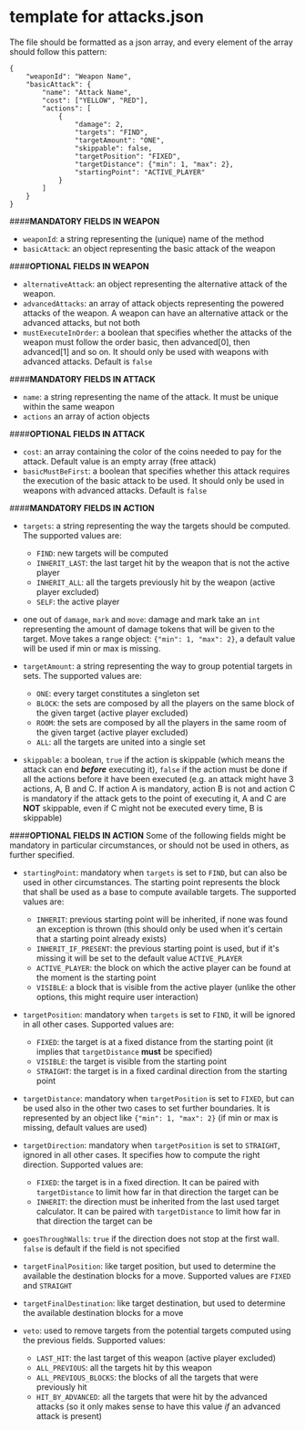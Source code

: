 # template for attacks.json
The file should be formatted as a json array, and every element of the array should follow this pattern:<br/>
```
{
    "weaponId": "Weapon Name", 
    "basicAttack": {
        "name": "Attack Name",
        "cost": ["YELLOW", "RED"],
        "actions": [
            {
                "damage": 2,
                "targets": "FIND",
                "targetAmount": "ONE",
                "skippable": false,
                "targetPosition": "FIXED",
                "targetDistance": {"min": 1, "max": 2},
                "startingPoint": "ACTIVE_PLAYER"
            }
        ]
    } 
}
```
####**MANDATORY FIELDS IN WEAPON**<br/>
* `weaponId`: a string representing the (unique) name of the method
* `basicAttack`: an object representing the basic attack of the weapon

####**OPTIONAL FIELDS IN WEAPON**<br/>
* `alternativeAttack`: an object representing the alternative attack of the weapon. 
* `advancedAttacks`: an array of attack objects representing the powered attacks of the weapon. A weapon can have an alternative attack or the advanced attacks, but not both
* `mustExecuteInOrder`: a boolean that specifies whether the attacks of the weapon must follow the order basic, then advanced[0], then advanced[1] and so on.
It should only be used with weapons with advanced attacks. Default is `false`

####**MANDATORY FIELDS IN ATTACK**<br/>
* `name`: a string representing the name of the attack. It must be unique within the same weapon
* `actions` an array of action objects

####**OPTIONAL FIELDS IN ATTACK**<br/>
* `cost`: an array containing the color of the coins needed to pay for the attack. Default value is an empty array (free attack)
* `basicMustBeFirst`: a boolean that specifies whether this attack requires the execution of the basic attack to be used. It should only be used in weapons with advanced attacks. Default is `false`

####**MANDATORY FIELDS IN ACTION**<br/>
* `targets`: a string representing the way the targets should be computed. The supported values are: 
    * `FIND`: new targets will be computed
    * `INHERIT_LAST`: the last target hit by the weapon that is not the active player
    * `INHERIT_ALL`: all the targets previously hit by the weapon (active player excluded)
    * `SELF`: the active player
    
* one out of `damage`, `mark` and `move`: damage and mark take an `int` representing the amount of damage tokens that will be given to the target. 
Move takes a range object: `{"min": 1, "max": 2}`, a default value will be used if min or max is missing.

* `targetAmount`: a string representing the way to group potential targets in sets. The supported values are:
    * `ONE`: every target constitutes a singleton set
    * `BLOCK`: the sets are composed by all the players on the same block of the given target (active player excluded)
    * `ROOM`: the sets are composed by all the players in the same room of the given target (active player excluded)
    * `ALL`: all the targets are united into a single set
    
* `skippable`: a boolean, `true` if the action is skippable (which means the attack can end _**before**_ executing it), 
`false` if the action must be done if all the actions before it have been executed (e.g. an attack might have 3 actions, A, B and C. 
If action A is mandatory, action B is not and action C is mandatory if the attack gets to the point of executing it, A and
C are **NOT** skippable, even if C might not be executed every time, B is skippable)

####**OPTIONAL FIELDS IN ACTION**
Some of the following fields might be mandatory in particular circumstances, or should not be used in others, as further specified.

* `startingPoint`: mandatory when `targets` is set to `FIND`, but can also be used in other circumstances. The starting point
represents the block that shall be used as a base to compute available targets. The supported values are:
    * `INHERIT`: previous starting point will be inherited, if none was found an exception is thrown (this should only be used
    when it's certain that a starting point already exists)
    * `INHERIT_IF_PRESENT`: the previous starting point is used, but if it's missing it will be set to the default value `ACTIVE_PLAYER`
    * `ACTIVE_PLAYER`: the block on which the active player can be found at the moment is the starting point
    * `VISIBLE`: a block that is visible from the active player (unlike the other options, this might require user interaction)

* `targetPosition`: mandatory when `targets` is set to `FIND`, it will be ignored in all other cases. Supported values are:
   * `FIXED`: the target is at a fixed distance from the starting point (it implies that `targetDistance` **must** be specified)
   * `VISIBLE`: the target is visible from the starting point
   * `STRAIGHT`: the target is in a fixed cardinal direction from the starting point
   
* `targetDistance`: mandatory when `targetPosition` is set to `FIXED`, but can be used also in the other two cases to set further boundaries.
It is represented by an object like `{"min": 1, "max": 2}` (if min or max is missing, default values are used)

* `targetDirection`: mandatory when `targetPosition` is set to `STRAIGHT`, ignored in all other cases. It specifies how to
compute the right direction. Supported values are:
    * `FIXED`: the target is in a fixed direction. It can be paired with `targetDistance` to limit how far in that direction
    the target can be
    * `INHERIT`: the direction must be inherited from the last used target calculator. It can be paired with `targetDistance` to limit how far in that direction
    the target can be
    
* `goesThroughWalls`: `true` if the direction does not stop at the first wall. `false` is default if the field is not specified

* `targetFinalPosition`: like target position, but used to determine the available the destination blocks for a move. Supported values are `FIXED` and `STRAIGHT`

* `targetFinalDestination`: like target destination, but used to determine the available destination blocks for a move

* `veto`: used to remove targets from the potential targets computed using the previous fields. Supported values:
    * `LAST_HIT`: the last target of this weapon (active player excluded)
    * `ALL_PREVIOUS`: all the targets hit by this weapon
    * `ALL_PREVIOUS_BLOCKS`: the blocks of all the targets that were previously hit
    * `HIT_BY_ADVANCED`: all the targets that were hit by the advanced attacks (so it only makes sense to have this value _if_ an advanced attack is present)
    